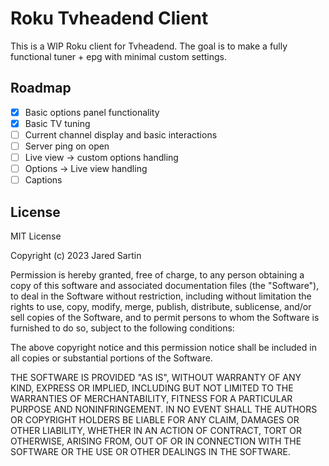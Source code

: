 # Roku Tvheadend Client

This is a WIP Roku client for Tvheadend. The goal is to make a fully functional tuner + epg with minimal custom settings.

## Roadmap
- [x] Basic options panel functionality
- [x] Basic TV tuning
- [ ] Current channel display and basic interactions
- [ ] Server ping on open
- [ ] Live view -> custom options handling
- [ ] Options -> Live view handling
- [ ] Captions

## License

MIT License

Copyright (c) 2023 Jared Sartin

Permission is hereby granted, free of charge, to any person obtaining a copy
of this software and associated documentation files (the "Software"), to deal
in the Software without restriction, including without limitation the rights
to use, copy, modify, merge, publish, distribute, sublicense, and/or sell
copies of the Software, and to permit persons to whom the Software is
furnished to do so, subject to the following conditions:

The above copyright notice and this permission notice shall be included in all
copies or substantial portions of the Software.

THE SOFTWARE IS PROVIDED "AS IS", WITHOUT WARRANTY OF ANY KIND, EXPRESS OR
IMPLIED, INCLUDING BUT NOT LIMITED TO THE WARRANTIES OF MERCHANTABILITY,
FITNESS FOR A PARTICULAR PURPOSE AND NONINFRINGEMENT. IN NO EVENT SHALL THE
AUTHORS OR COPYRIGHT HOLDERS BE LIABLE FOR ANY CLAIM, DAMAGES OR OTHER
LIABILITY, WHETHER IN AN ACTION OF CONTRACT, TORT OR OTHERWISE, ARISING FROM,
OUT OF OR IN CONNECTION WITH THE SOFTWARE OR THE USE OR OTHER DEALINGS IN THE
SOFTWARE.
